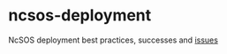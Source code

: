 ncsos-deployment
================

NcSOS deployment best practices, successes and [issues](https://github.com/rsignell-usgs/ncsos-deployment/issues)
